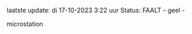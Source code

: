 laatste update: 
di 17-10-2023  3:22   uur 
Status: FAALT - geel - 
<div class="service Y">microstation</div>
